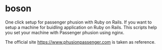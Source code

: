 # boson
One click setup for passenger phusion with Ruby on Rails.
If you want to setup a machine for buidling application on Ruby on Rails.
This scripts help you set your machine with Passenger phusion using nginx.



The official site https://www.phusionpassenger.com is taken as reference.
